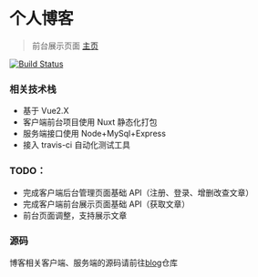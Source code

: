 # 个人博客

> 前台展示页面 [主页](https://pkjy.github.io)

[![Build Status](https://travis-ci.org/pkjy/blog.svg?branch=master)](https://travis-ci.org/pkjy/blog)

### 相关技术栈

* 基于 Vue2.X
* 客户端前台项目使用 Nuxt 静态化打包
* 服务端接口使用 Node+MySql+Express
* 接入 travis-ci 自动化测试工具

### TODO：

* 完成客户端后台管理页面基础 API（注册、登录、增删改查文章）
* 完成客户端前台展示页面基础 API（获取文章）
* 前台页面调整，支持展示文章

### 源码

博客相关客户端、服务端的源码请前往[blog](https://github.com/pkjy/blog)仓库
